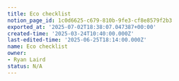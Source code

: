 ```yaml
---
title: Eco checklist
notion_page_id: 1c0d6625-c679-810b-9fe3-cf8e8579f2b3
exported_at: '2025-07-02T18:38:07.047387+00:00'
created-time: '2025-03-24T10:40:00.000Z'
last-edited-time: '2025-06-25T18:14:00.000Z'
name: Eco checklist
owner:
- Ryan Laird
status: N/A
---
```


